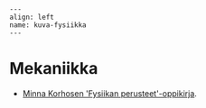 ```{figure} ../images/rovaniemi.png
---
align: left
name: kuva-fysiikka
---
```


# Mekaniikka


- [Minna Korhosen 'Fysiikan perusteet'-oppikirja](https://luma-lapinamk.github.io/minna-fysiikka).
